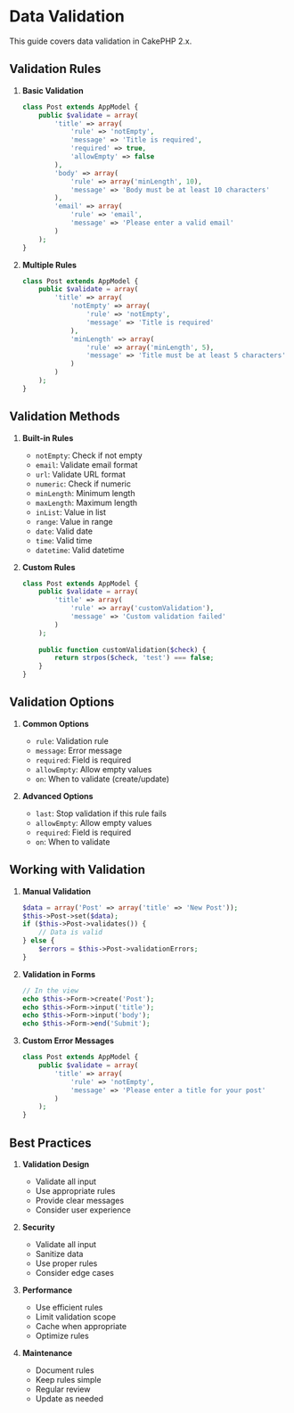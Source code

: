 # Data Validation

This guide covers data validation in CakePHP 2.x.

## Validation Rules

1. **Basic Validation**
   ```php
   class Post extends AppModel {
       public $validate = array(
           'title' => array(
               'rule' => 'notEmpty',
               'message' => 'Title is required',
               'required' => true,
               'allowEmpty' => false
           ),
           'body' => array(
               'rule' => array('minLength', 10),
               'message' => 'Body must be at least 10 characters'
           ),
           'email' => array(
               'rule' => 'email',
               'message' => 'Please enter a valid email'
           )
       );
   }
   ```

2. **Multiple Rules**
   ```php
   class Post extends AppModel {
       public $validate = array(
           'title' => array(
               'notEmpty' => array(
                   'rule' => 'notEmpty',
                   'message' => 'Title is required'
               ),
               'minLength' => array(
                   'rule' => array('minLength', 5),
                   'message' => 'Title must be at least 5 characters'
               )
           )
       );
   }
   ```

## Validation Methods

1. **Built-in Rules**
   - `notEmpty`: Check if not empty
   - `email`: Validate email format
   - `url`: Validate URL format
   - `numeric`: Check if numeric
   - `minLength`: Minimum length
   - `maxLength`: Maximum length
   - `inList`: Value in list
   - `range`: Value in range
   - `date`: Valid date
   - `time`: Valid time
   - `datetime`: Valid datetime

2. **Custom Rules**
   ```php
   class Post extends AppModel {
       public $validate = array(
           'title' => array(
               'rule' => array('customValidation'),
               'message' => 'Custom validation failed'
           )
       );
       
       public function customValidation($check) {
           return strpos($check, 'test') === false;
       }
   }
   ```

## Validation Options

1. **Common Options**
   - `rule`: Validation rule
   - `message`: Error message
   - `required`: Field is required
   - `allowEmpty`: Allow empty values
   - `on`: When to validate (create/update)

2. **Advanced Options**
   - `last`: Stop validation if this rule fails
   - `allowEmpty`: Allow empty values
   - `required`: Field is required
   - `on`: When to validate

## Working with Validation

1. **Manual Validation**
   ```php
   $data = array('Post' => array('title' => 'New Post'));
   $this->Post->set($data);
   if ($this->Post->validates()) {
       // Data is valid
   } else {
       $errors = $this->Post->validationErrors;
   }
   ```

2. **Validation in Forms**
   ```php
   // In the view
   echo $this->Form->create('Post');
   echo $this->Form->input('title');
   echo $this->Form->input('body');
   echo $this->Form->end('Submit');
   ```

3. **Custom Error Messages**
   ```php
   class Post extends AppModel {
       public $validate = array(
           'title' => array(
               'rule' => 'notEmpty',
               'message' => 'Please enter a title for your post'
           )
       );
   }
   ```

## Best Practices

1. **Validation Design**
   - Validate all input
   - Use appropriate rules
   - Provide clear messages
   - Consider user experience

2. **Security**
   - Validate all input
   - Sanitize data
   - Use proper rules
   - Consider edge cases

3. **Performance**
   - Use efficient rules
   - Limit validation scope
   - Cache when appropriate
   - Optimize rules

4. **Maintenance**
   - Document rules
   - Keep rules simple
   - Regular review
   - Update as needed 